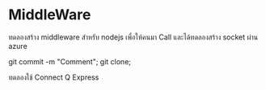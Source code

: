 MiddleWare
==========
ทดลองสร้าง middleware สำหรับ nodejs เพื่อให้คนมา Call
และได้ทดลองสร้าง socket ผ่าน azure



git commit -m "Comment";
git clone;


ทดลองใช้ Connect Q Express
